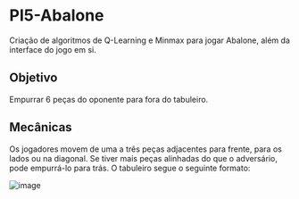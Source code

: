 # PI5-Abalone

Criação de algoritmos de Q-Learning e Minmax para jogar Abalone, além da interface do jogo em si.

## Objetivo

Empurrar 6 peças do oponente para fora do tabuleiro.

## Mecânicas

Os jogadores movem de uma a três peças adjacentes para frente, para os lados ou na diagonal. 
Se tiver mais peças alinhadas do que o adversário, pode empurrá-lo para trás. O tabuleiro 
segue o seguinte formato:

![image](https://github.com/user-attachments/assets/f6673cac-0838-49db-9b5e-43b02fea659d)
